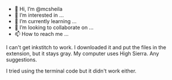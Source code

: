 - 👋 Hi, I’m @mcsheila
- 👀 I’m interested in ...
- 🌱 I’m currently learning ...
- 💞️ I’m looking to collaborate on ...
- 📫 How to reach me ...

<!---
mcsheila/mcsheila is a ✨ special ✨ repository because its `README.md` (this file) appears on your GitHub profile.
You can click the Preview link to take a look at your changes.
--->I can't get inkstitch to work. I downloaded it and put the files in the extension, but it stays gray.  My computer uses High Sierra.  Any suggestions. 
I tried using the terminal code
but it didn't work either.
